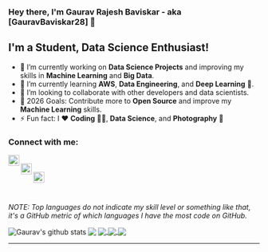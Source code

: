 ### Hey there, I'm **Gaurav Rajesh Baviskar** - aka [GauravBaviskar28] 👋

## I'm a Student, Data Science Enthusiast!

- 🔭 I’m currently working on **Data Science Projects** and improving my skills in **Machine Learning** and **Big Data**.
- 🌱 I’m currently learning **AWS**, **Data Engineering**, and **Deep Learning** 🤖.
- 👯 I’m looking to collaborate with other developers and data scientists.
- 🥅 2026 Goals: Contribute more to **Open Source** and improve my **Machine Learning** skills.
- ⚡ Fun fact: I ❤️ **Coding** 👨‍💻, **Data Science**, and **Photography** 📸

### Connect with me:

[<img align="left" alt="GauravBaviskar | LinkedIn" width="22px" src="https://img.icons8.com/fluent/48/000000/linkedin.png" />][linkedin]  
[<img align="left" alt="GauravBaviskar | Instagram" width="22px" src="https://img.icons8.com/fluent/26/000000/instagram-new.png" />][instagram]  
[<img align="left" alt="GauravBaviskar | GitHub" width="22px" src="https://img.icons8.com/ios-filled/50/000000/github.png" />][github]  

<br />
<br />

*NOTE: Top languages do not indicate my skill level or something like that, it's a GitHub metric of which languages I have the most code on GitHub.*

  <img align="center" src="https://github-readme-stats.vercel.app/api?username=gauravbaviskar28&show_icons=true&include_all_commits=true&theme=radical" alt="Gaurav's github stats" />

  <img align="center" src="https://github-readme-stats.vercel.app/api/top-langs/?username=gauravbaviskar28&layout=compact&theme=radical" />

  <a href="https://github.com/gauravbaviskar28/Enhancing-Ocean-Bio-Diversity-Conservation">
    <img align="center" src="https://github-readme-stats.vercel.app/api/pin/?username=gauravbaviskar28&repo=Enhancing-Ocean-Bio-Diversity-Conservation&theme=radical" />
  </a>
  <a href="https://github.com/gauravbaviskar28/College_Major_Project">
    <img align="center" src="https://github-readme-stats.vercel.app/api/pin/?username=gauravbaviskar28&repo=College_Major_Project&theme=radical" />
  </a>
  <a href="https://github.com/gauravbaviskar28/ocrhindi">
    <img align="center" src="https://github-readme-stats.vercel.app/api/pin/?username=gauravbaviskar28&repo=ocrhindi&theme=radical" />
  </a>

---

[github]: https://github.com/gauravbaviskar28
[instagram]: https://www.instagram.com/gaurav_baviskar_official/
[linkedin]: https://www.linkedin.com/in/gauravbaviskar/
